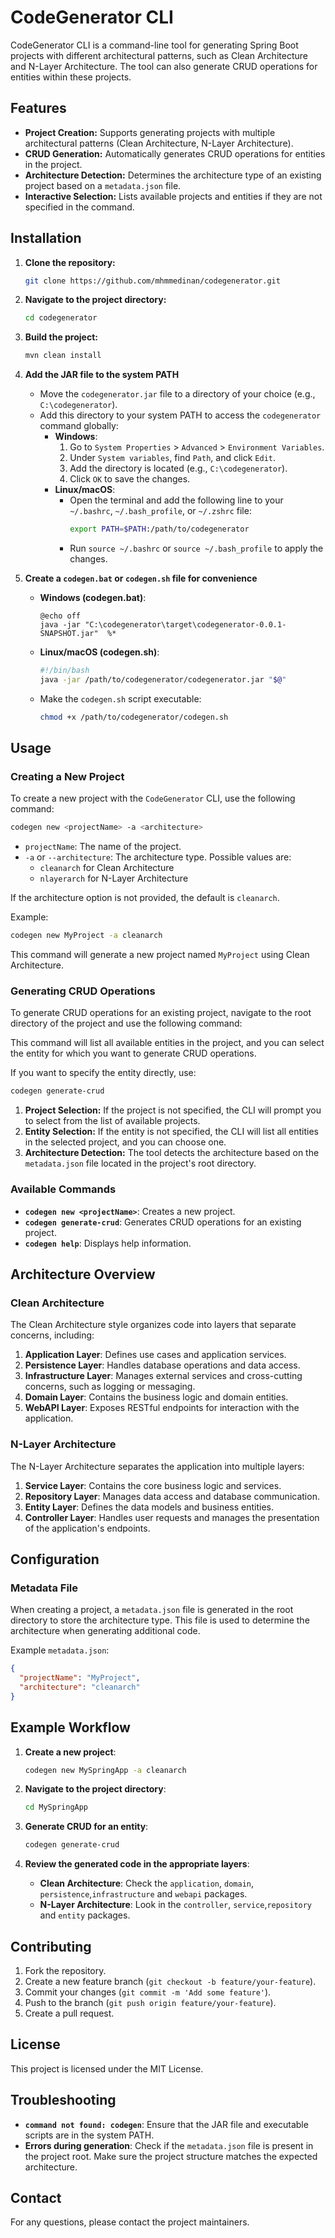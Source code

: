 
# CodeGenerator CLI

CodeGenerator CLI is a command-line tool for generating Spring Boot projects with different architectural patterns, such as Clean Architecture and N-Layer Architecture. The tool can also generate CRUD operations for entities within these projects.

## Features
- **Project Creation:** Supports generating projects with multiple architectural patterns (Clean Architecture, N-Layer Architecture).
- **CRUD Generation:** Automatically generates CRUD operations for entities in the project.
- **Architecture Detection:** Determines the architecture type of an existing project based on a `metadata.json` file.
- **Interactive Selection:** Lists available projects and entities if they are not specified in the command.

## Installation
1. **Clone the repository:**
   ```bash
   git clone https://github.com/mhmmedinan/codegenerator.git
   ```
2. **Navigate to the project directory:**
   ```bash
   cd codegenerator
   ```
3. **Build the project:**
   ```bash
   mvn clean install
   ```

4. **Add the JAR file to the system PATH**
   - Move the `codegenerator.jar` file to a directory of your choice (e.g., `C:\codegenerator`).
   - Add this directory to your system PATH to access the `codegenerator` command globally:
     - **Windows**:
       1. Go to `System Properties` > `Advanced` > `Environment Variables`.
       2. Under `System variables`, find `Path`, and click `Edit`.
       3. Add the directory is located (e.g., `C:\codegenerator`).
       4. Click `OK` to save the changes.
     - **Linux/macOS**:
       - Open the terminal and add the following line to your `~/.bashrc`, `~/.bash_profile`, or `~/.zshrc` file:
         ```bash
         export PATH=$PATH:/path/to/codegenerator
         ```
       - Run `source ~/.bashrc` or `source ~/.bash_profile` to apply the changes.

5. **Create a `codegen.bat` or `codegen.sh` file for convenience**
   - **Windows (codegen.bat)**:
     ```batch
     @echo off
     java -jar "C:\codegenerator\target\codegenerator-0.0.1-SNAPSHOT.jar"  %*
     ```
   - **Linux/macOS (codegen.sh)**:
     ```bash
     #!/bin/bash
     java -jar /path/to/codegenerator/codegenerator.jar "$@"
     ```
   - Make the `codegen.sh` script executable:
     ```bash
     chmod +x /path/to/codegenerator/codegen.sh
     ```

## Usage

### Creating a New Project

To create a new project with the `CodeGenerator` CLI, use the following command:

```bash
codegen new <projectName> -a <architecture>
```

- `projectName`: The name of the project.
- `-a` or `--architecture`: The architecture type. Possible values are:
  - `cleanarch` for Clean Architecture
  - `nlayerarch` for N-Layer Architecture

If the architecture option is not provided, the default is `cleanarch`.

Example:

```bash
codegen new MyProject -a cleanarch
```

This command will generate a new project named `MyProject` using Clean Architecture.

### Generating CRUD Operations

To generate CRUD operations for an existing project, navigate to the root directory of the project and use the following command:

This command will list all available entities in the project, and you can select the entity for which you want to generate CRUD operations.

If you want to specify the entity directly, use:

```bash
codegen generate-crud 
```

1. **Project Selection:** If the project is not specified, the CLI will prompt you to select from the list of available projects.
2. **Entity Selection:** If the entity is not specified, the CLI will list all entities in the selected project, and you can choose one.
3. **Architecture Detection:** The tool detects the architecture based on the `metadata.json` file located in the project's root directory.

### Available Commands

- **`codegen new <projectName>`**: Creates a new project.
- **`codegen generate-crud`**: Generates CRUD operations for an existing project.
- **`codegen help`**: Displays help information.

## Architecture Overview

### Clean Architecture

The Clean Architecture style organizes code into layers that separate concerns, including:

1. **Application Layer**: Defines use cases and application services.
2. **Persistence Layer**: Handles database operations and data access.
3. **Infrastructure Layer**: Manages external services and cross-cutting concerns, such as logging or messaging.
4. **Domain Layer**: Contains the business logic and domain entities.
5. **WebAPI Layer**: Exposes RESTful endpoints for interaction with the application.

### N-Layer Architecture

The N-Layer Architecture separates the application into multiple layers:

1. **Service Layer**: Contains the core business logic and services.
2. **Repository Layer**: Manages data access and database communication.
3. **Entity Layer**: Defines the data models and business entities.
4. **Controller Layer**: Handles user requests and manages the presentation of the application's endpoints.

## Configuration

### Metadata File

When creating a project, a `metadata.json` file is generated in the root directory to store the architecture type. This file is used to determine the architecture when generating additional code.

Example `metadata.json`:
```json
{
  "projectName": "MyProject",
  "architecture": "cleanarch"
}
```

## Example Workflow

1. **Create a new project**:
   ```bash
   codegen new MySpringApp -a cleanarch
   ```

2. **Navigate to the project directory**:
   ```bash
   cd MySpringApp
   ```

3. **Generate CRUD for an entity**:
   ```bash
   codegen generate-crud
   ```

4. **Review the generated code in the appropriate layers**:
   - **Clean Architecture**: Check the `application`, `domain`, `persistence`,`infrastructure` and `webapi` packages.
   - **N-Layer Architecture**: Look in the `controller`, `service`,`repository` and `entity` packages.

## Contributing

1. Fork the repository.
2. Create a new feature branch (`git checkout -b feature/your-feature`).
3. Commit your changes (`git commit -m 'Add some feature'`).
4. Push to the branch (`git push origin feature/your-feature`).
5. Create a pull request.

## License

This project is licensed under the MIT License.

## Troubleshooting

- **`command not found: codegen`**: Ensure that the JAR file and executable scripts are in the system PATH.
- **Errors during generation**: Check if the `metadata.json` file is present in the project root. Make sure the project structure matches the expected architecture.

## Contact

For any questions, please contact the project maintainers.